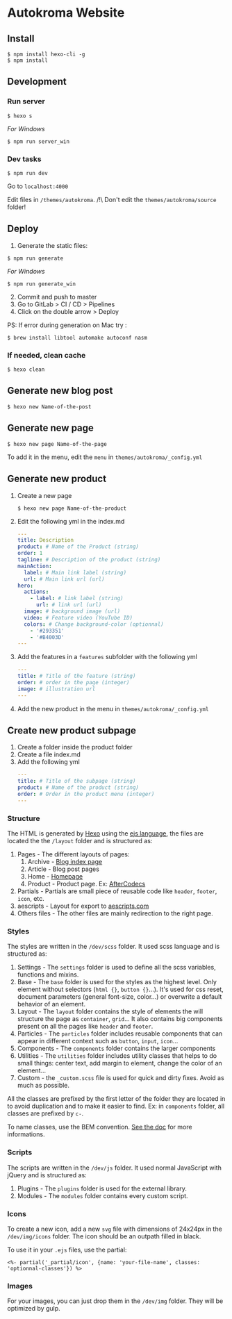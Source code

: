 
# Autokroma Website

## Install

```
$ npm install hexo-cli -g
$ npm install
```

## Development

### Run server

```
$ hexo s
```
*For Windows*
```
$ npm run server_win
```

### Dev tasks

```
$ npm run dev
```

Go to `localhost:4000`

Edit files in `/themes/autokroma`. /!\ Don't edit the `themes/autokroma/source` folder!

## Deploy

1. Generate the static files:
  ```
  $ npm run generate
  ```
  *For Windows*
  ```
  $ npm run generate_win
  ```
2. Commit and push to master
3. Go to GitLab > CI / CD > Pipelines
4. Click on the double arrow > Deploy

PS: If error during generation on Mac try :

```
$ brew install libtool automake autoconf nasm
```

### If needed, clean cache

```
$ hexo clean
```

## Generate new blog post

```
$ hexo new Name-of-the-post
```

## Generate new page

```
$ hexo new page Name-of-the-page
```

To add it in the menu, edit the `menu` in `themes/autokroma/_config.yml`

## Generate new product

1. Create a new page
    ```
    $ hexo new page Name-of-the-product
    ```
2. Edit the following yml in the index.md
    ```yml
    ---
    title: Description
    product: # Name of the Product (string)
    order: 1
    tagline: # Description of the product (string)
    mainAction:
      label: # Main link label (string)
      url: # Main link url (url)
    hero:
      actions:
        - label: # link label (string)
          url: # link url (url)
      image: # background image (url)
      video: # Feature video (YouTube ID)
      colors: # Change background-color (optionnal)
        - '#293351'
        - '#B4003D'
    ---
    ```
3. Add the features in a `features` subfolder with the following yml
    ```yml
    ---
    title: # Title of the feature (string)
    order: # order in the page (integer)
    image: # illustration url
    ---
    ```
4. Add the new product in the menu in `themes/autokroma/_config.yml`

## Create new product subpage

1. Create a folder inside the product folder
2. Create a file index.md
3. Add the following yml
    ```yml
    ---
    title: # Title of the subpage (string)
    product: # Name of the product (string)
    order: # Order in the product menu (integer)
    ---
    ```

### Structure

The HTML is generated by [Hexo](https://hexo.io/) using the [ejs language](https://ejs.co/), the files are located the the `/layout` folder and is structured as:

1. Pages - The different layouts of pages:
    1. Archive - [Blog index page](https://autokroma.com/blog/)
    2. Article - Blog post pages
    3. Home -   [Homepage](https://autokroma.com/)
    4. Product - Product page. Ex: [AfterCodecs](https://autokroma.com/AfterCodecs/)
2. Partials - Partials are small piece of reusable code like `header`, `footer`, `icon`, etc.
3. aescripts - Layout for export to [aescripts.com](https://aescripts.com/aftercodecs/)
4. Others files - The other files are mainly redirection to the right page.


### Styles

The styles are written in the `/dev/scss` folder. It used scss language and is structured as:

1. Settings - The `settings` folder is used to define all the scss variables, functions and mixins.
2. Base - The `base` folder is used for the styles as the highest level. Only element without selectors (`html {}`, `button {}`...). It's used for css reset, document parameters (general font-size, color...) or overwrite a default behavior of an element.
3. Layout - The `layout` folder contains the style of elements the will structure the page as `container`, `grid`... It also contains big components present on all the pages like `header` and `footer`.
4. Particles - The `particles` folder includes reusable components that can appear in different context such as `button`, `input`, `icon`...
5. Components - The `components` folder contains the larger components
6. Utilities - The `utilities` folder includes utility classes that helps to do small things: center text, add margin to element, change the color of an element...
7. Custom - the `_custom.scss` file is used for quick and dirty fixes. Avoid as much as possible.

All the classes are prefixed by the first letter of the folder they are located in to avoid duplication and to make it easier to find. Ex: in `components` folder, all classes are prefixed by `c-`.

To name classes, use the BEM convention. [See the doc](http://getbem.com/naming/) for more informations.

### Scripts

The scripts are written in the `/dev/js` folder. It used normal JavaScript with jQuery and is structured as:

1. Plugins - The `plugins` folder is used for the external library.
2. Modules - The `modules` folder contains every custom script.

### Icons

To create a new icon, add a new `svg` file with dimensions of 24x24px in the `/dev/img/icons` folder. The icon should be an outpath filled in black.

To use it in your `.ejs` files, use the partial:

```
<%- partial('_partial/icon', {name: 'your-file-name', classes: 'optionnal-classes'}) %>
```

### Images

For your images, you can just drop them in the `/dev/img` folder. They will be optimized by gulp.
